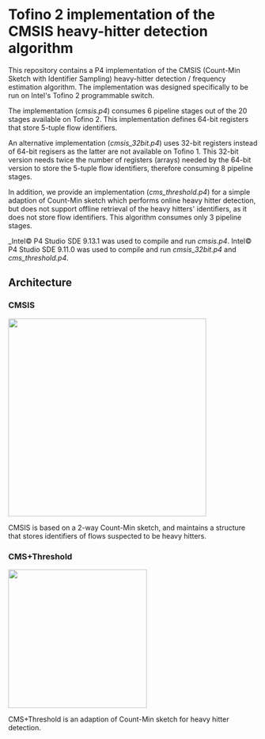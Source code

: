 # Tofino 2 implementation of the CMSIS heavy-hitter detection algorithm
This repository contains a P4 implementation of the CMSIS (Count-Min Sketch with Identifier Sampling) heavy-hitter detection / frequency estimation algorithm.
The implementation was designed specifically to be run on Intel's Tofino 2 programmable switch.

The implementation (_cmsis.p4_) consumes 6 pipeline stages out of the 20 stages available on Tofino 2. This implementation defines 64-bit registers that store 5-tuple flow identifiers.

An alternative implementation (_cmsis_32bit.p4_) uses 32-bit registers instead of 64-bit regisers as the latter are not available on Tofino 1. This 32-bit version needs twice the number of registers (arrays) needed by the 64-bit version to store the 5-tuple flow identifiers, therefore consuming 8 pipeline stages.

In addition, we provide an implementation (_cms_threshold.p4_) for a simple adaption of Count-Min sketch which performs online heavy hitter detection, but does not support offline retrieval of the heavy hitters' identifiers, as it does not store flow identifiers. This algorithm consumes only 3 pipeline stages.

_Intel&copy; P4 Studio SDE 9.13.1 was used to compile and run _cmsis.p4_. Intel&copy; P4 Studio SDE 9.11.0 was used to compile and run _cmsis_32bit.p4_ and _cms_threshold.p4_. 

## Architecture
### CMSIS
<img src=https://github.com/RaniAbboud/CMSIS-tofino2/assets/47865109/f2c48a0a-cdbe-4718-9913-dac10b7d4e56 width=400>

CMSIS is based on a 2-way Count-Min sketch, and maintains a structure that stores identifiers of flows suspected to be heavy hitters.

### CMS+Threshold
<img src=https://github.com/RaniAbboud/CMSIS-tofino2/assets/47865109/56111a53-ff30-45c9-b255-553e5b58a0d8 width=280>

CMS+Threshold is an adaption of Count-Min sketch for heavy hitter detection.
